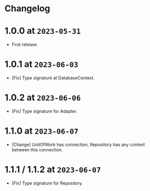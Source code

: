 # Changelog

# 1.0.0 at `2023-05-31`

* First release.

# 1.0.1 at `2023-06-03`

* [Fix] Type signature at DatabaseContext.

# 1.0.2 at `2023-06-06`

* [Fix] Type signature for Adapter.

# 1.1.0 at `2023-06-07`

* [Change] UnitOfWork has connection, Repository has any context between this connection.

# 1.1.1 / 1.1.2 at `2023-06-07`

* [Fix] Type signature for Repository.